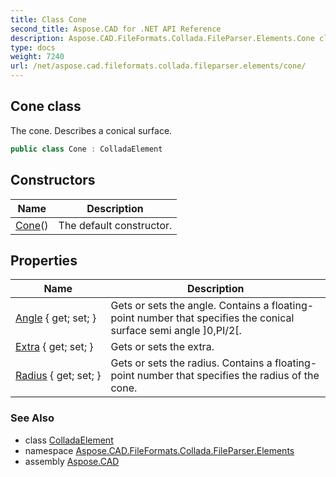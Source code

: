 ```yaml
---
title: Class Cone
second_title: Aspose.CAD for .NET API Reference
description: Aspose.CAD.FileFormats.Collada.FileParser.Elements.Cone class. The cone. Describes a conical surface
type: docs
weight: 7240
url: /net/aspose.cad.fileformats.collada.fileparser.elements/cone/
---
```

## Cone class

The cone. Describes a conical surface.

```csharp
public class Cone : ColladaElement
```

## Constructors

| Name | Description |
| --- | --- |
| [Cone](cone/)() | The default constructor. |

## Properties

| Name | Description |
| --- | --- |
| [Angle](../../aspose.cad.fileformats.collada.fileparser.elements/cone/angle/) { get; set; } | Gets or sets the angle. Contains a floating-point number that specifies the conical surface semi angle ]0,PI/2[. |
| [Extra](../../aspose.cad.fileformats.collada.fileparser.elements/cone/extra/) { get; set; } | Gets or sets the extra. |
| [Radius](../../aspose.cad.fileformats.collada.fileparser.elements/cone/radius/) { get; set; } | Gets or sets the radius. Contains a floating-point number that specifies the radius of the cone. |

### See Also

* class [ColladaElement](../colladaelement/)
* namespace [Aspose.CAD.FileFormats.Collada.FileParser.Elements](../../aspose.cad.fileformats.collada.fileparser.elements/)
* assembly [Aspose.CAD](../../)


